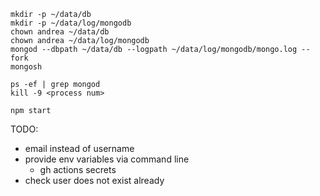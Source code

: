 ```
mkdir -p ~/data/db
mkdir -p ~/data/log/mongodb
chown andrea ~/data/db
chown andrea ~/data/log/mongodb
mongod --dbpath ~/data/db --logpath ~/data/log/mongodb/mongo.log --fork
mongosh

ps -ef | grep mongod
kill -9 <process num>
```

`npm start`

TODO:
- email instead of username
- provide env variables via command line
  - gh actions secrets
- check user does not exist already